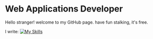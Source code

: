 # Web Applications Developer

Hello stranger! welcome to my GitHub page. have fun stalking, it's free.

I write:
[![My Skills](https://skillicons.dev/icons?i=ts,cs,py)](https://skillicons.dev)

<!---
remarkablejames/remarkablejames is a ✨ special ✨ repository because its `README.md` (this file) appears on your GitHub profile.
You can click the Preview link to take a look at your changes.
--->
